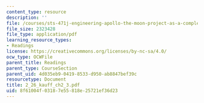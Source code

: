 ```yaml
---
content_type: resource
description: ''
file: /courses/sts-471j-engineering-apollo-the-moon-project-as-a-complex-system-spring-2007/8f61004f03187e55818e25721ef36d23_2_26_kauff_ch2_3.pdf
file_size: 2323428
file_type: application/pdf
learning_resource_types:
- Readings
license: https://creativecommons.org/licenses/by-nc-sa/4.0/
ocw_type: OCWFile
parent_title: Readings
parent_type: CourseSection
parent_uid: 4d035eb9-0419-8533-d950-ab8847bef39c
resourcetype: Document
title: 2_26_kauff_ch2_3.pdf
uid: 8f61004f-0318-7e55-818e-25721ef36d23
---
```

